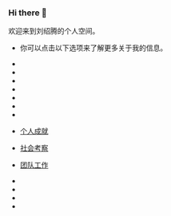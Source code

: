 ### Hi there 👋
  欢迎来到刘绍腾的个人空间。
- 你可以点击以下选项来了解更多关于我的信息。
- 
- 
- 
- 
- 
- 
- 
- <a href="TG-2022-10-28-235250532.mp4">个人成就 
- <a href="社会考察.mp4">社会考察
- <a href="团队工作.mp4">团队工作



- 

- 
- 
- 


